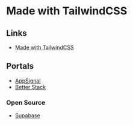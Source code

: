 # Made with TailwindCSS

<!--
https://github.com/search?q=path%3Aapps+path%3Apackage.json+content%3Atailwindcss&type=code
-->

## Links

- [Made with TailwindCSS](https://madewithtailwindcss.com)

## Portals

- [AppSignal](https://appsignal.com)
- [Better Stack](https://betterstack.com)

<!--
https://read.cv/open-roles 🌟
https://posts.cv/
-->

<!--
https://datocms.com/blog/how-to-generate-typescript-types-from-graphql

https://k2carbon.co
-->

<!--
https://youtube.com/watch?v=7fLBCzGsyWc
-->

<!--
Portfolio

https://kentcdodds.com
-->

<!--
https://juicebox.money
https://logsnag.com
https://app.logsnag.com
https://fintory.com
https://enso.org
https://helicone.ai
https://tbh.studiovoila.com
https://cloud.tailwarden.com

https://staze.com
https://ghost.org
https://timescale.com

https://parca.dev
https://liveblocks.io
https://enji.dev
https://sprig.com
https://splitbee.io
https://coastpay.com
https://stint.co
https://hellolanding.com
https://metafy.gg
https://snapshot.org
https://planetscale.com
https://zapper.xyz
https://planetfall.io
https://railway.app
https://infisical.com
https://formance.com
https://artillery.io
https://frigade.com
https://attio.com
https://hygraph.com
https://cleancommit.io
-->

<!--
https://tairo.cssninja.io
-->

<!--
https://ruine.dev
https://sendcv.vercel.app
-->

### Open Source

- [Supabase](https://supabase.com)

<!--
https://wundergraph.com
https://neon.tech
-->
